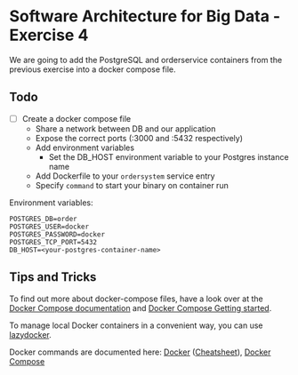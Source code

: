 # Software Architecture for Big Data - Exercise 4

We are going to add the PostgreSQL and orderservice containers
from the previous exercise into a docker compose file.

## Todo
- [ ] Create a docker compose file
    - Share a network between DB and our application
    - Expose the correct ports (:3000 and :5432 respectively)
    - Add environment variables
        - Set the DB_HOST environment variable to your Postgres instance name
    - Add Dockerfile to your `ordersystem` service entry
    - Specify `command` to start your binary on container run

Environment variables:

```env
POSTGRES_DB=order
POSTGRES_USER=docker
POSTGRES_PASSWORD=docker
POSTGRES_TCP_PORT=5432
DB_HOST=<your-postgres-container-name>
```

## Tips and Tricks

To find out more about docker-compose files, have a look over at
the [Docker Compose documentation](https://docs.docker.com/compose/)
and [Docker Compose Getting started](https://docs.docker.com/compose/gettingstarted/).

To manage local Docker containers in a convenient way,
you can use [lazydocker](https://github.com/jesseduffield/lazydocker).

Docker commands are documented here: [Docker](https://docs.docker.com/reference/cli/docker/) ([Cheatsheet](https://docs.docker.com/get-started/docker_cheatsheet.pdf)), [Docker Compose](https://docs.docker.com/reference/cli/docker/compose/)

